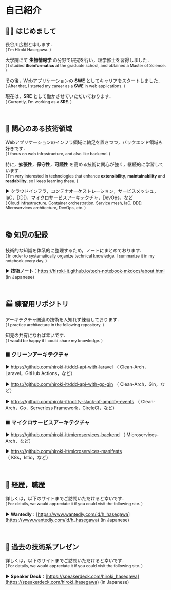 # 自己紹介

## 👋🏻 はじめまして

長谷川広樹と申します．<br>
<span style="font-size: 90%;">( I'm Hiroki Hasegawa. )</span>

大学院にて **生物情報学** の分野で研究を行い，理学修士を習得しました．<br>
<span style="font-size: 90%;">( I studied **Bioinformatics** at the graduate school, and obtained a Master of Science. )</span>

その後，Webアプリケーションの **SWE** としてキャリアをスタートしました．<br>
<span style="font-size: 90%;">( After that, I started my career as a **SWE** in web applications. )</span>

現在は，**SRE** として働かさせていただいております．<br>
<span style="font-size: 90%;">( Currently, I'm working as a **SRE**. ) </span>

<br>

## 🎯 関心のある技術領域

Webアプリケーションのインフラ領域に軸足を置きつつ，バックエンド領域も好きです．<br>
<span style="font-size: 90%;">( I focus on web infrastructure, and also like backend. )</span>

特に，**拡張性**，**保守性**，**可読性** を高める技術に関心が強く，継続的に学習しています．<br>
<span style="font-size: 90%;">( I'm very interested in technologies that enhance **extensibility**, **maintainability** and **readability**, so I keep learning these. )</span>

▶ クラウドインフラ，コンテナオーケストレーション，サービスメッシュ，IaC，DDD，マイクロサービスアーキテクチャ，DevOps，など<br>
<span style="font-size: 90%;">( Cloud infrastructure, Container orchestration, Service mesh, IaC, DDD, Microservices architecture, DevOps, etc. )</span>

<br>

## 📚 知見の記録

技術的な知識を体系的に整理するため，ノートにまとめております．<br>
<span style="font-size: 90%;">( In order to systematically organize technical knowledge, I summarize it in my notebook every day. )</span>

▶ **技術ノート**：https://hiroki-it.github.io/tech-notebook-mkdocs/about.html  (in Japanese)

<br>

## 🏭 練習用リポジトリ

アーキテクチャ関連の技術を人知れず練習しております．<br>
<span style="font-size: 90%;">( I practice architecture in the following repository. )</span>

知見の共有になれば幸いです．<br>
<span style="font-size: 90%;">( I would be happy if I could share my knowledge. )</span>

### ■ クリーンアーキテクチャ

▶ https://github.com/hiroki-it/ddd-api-with-laravel （ Clean-Arch，Laravel，GitHub Actions，など）

▶ https://github.com/hiroki-it/ddd-api-with-go-gin （ Clean-Arch，Gin，など）

▶ https://github.com/hiroki-it/notify-slack-of-amplify-events （ Clean-Arch，Go，Serverless Framework，CircleCI，など）

### ■ マイクロサービスアーキテクチャ

▶ https://github.com/hiroki-it/microservices-backend （ Microservices-Arch，など）

▶ https://github.com/hiroki-it/microservices-manifests （ K8s，Istio，など）

<br>

## 💼 経歴，職歴

詳しくは，以下のサイトまでご訪問いただけると幸いです．<br>
<span style="font-size: 90%;">( For details, we would appreciate it if you could visit the following site. )</span>

▶ **Wantedly**：[https://www.wantedly.com/id/h_hasegawa](https://www.wantedly.com/id/h_hasegawa) (in Japanese)

<br>

## 📢 過去の技術系プレゼン

詳しくは，以下のサイトまでご訪問いただけると幸いです．<br>
<span style="font-size: 90%;">( For details, we would appreciate it if you could visit the following site. )</span>

▶ **Speaker Deck**：[https://speakerdeck.com/hiroki_hasegawa](https://speakerdeck.com/hiroki_hasegawa) (in Japanese)

<br>

